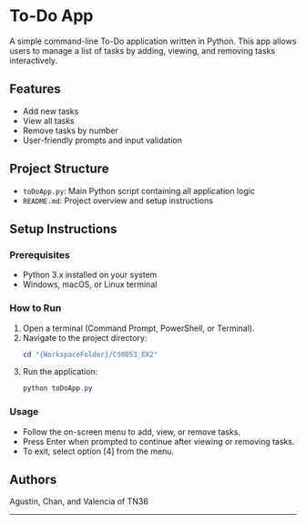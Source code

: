 
# To-Do App

A simple command-line To-Do application written in Python. This app allows users to manage a list of tasks by adding, viewing, and removing tasks interactively.

## Features
- Add new tasks
- View all tasks
- Remove tasks by number
- User-friendly prompts and input validation

## Project Structure
- `toDoApp.py`: Main Python script containing all application logic
- `README.md`: Project overview and setup instructions

## Setup Instructions

### Prerequisites
- Python 3.x installed on your system
- Windows, macOS, or Linux terminal

### How to Run
1. Open a terminal (Command Prompt, PowerShell, or Terminal).
2. Navigate to the project directory:
	```powershell
	cd "{WorkspaceFolder}/CS0053_EX2"
	```
3. Run the application:
	```powershell
	python toDoApp.py
	```

### Usage
- Follow the on-screen menu to add, view, or remove tasks.
- Press Enter when prompted to continue after viewing or removing tasks.
- To exit, select option [4] from the menu.

## Authors
Agustin, Chan, and Valencia of TN36

---